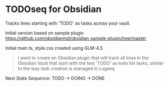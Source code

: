# TODOseq for Obsidian

Tracks lines starting with 'TODO' as tasks across your vault.

Initial version based on sample plugin
https://github.com/obsidianmd/obsidian-sample-plugin/tree/master

Initial main.ts, style.css created using GLM-4.5
> I want to create an Obsidian plugin that will track all lines in the Obsidian Vault that start with the text 'TODO' as todo list tasks, similar to the way task creation is managed in Logseq



Next State Sequence: TODO -> DOING -> DONE
